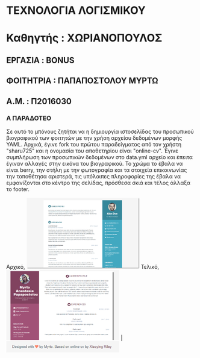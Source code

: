 # ΤΕΧΝΟΛΟΓΙΑ ΛΟΓΙΣΜΙΚΟΥ
# Καθηγτής : ΧΩΡΙΑΝΟΠΟΥΛΟΣ

## ΕΡΓΑΣΙΑ : BONUS

## ΦΟΙΤΗΤΡΙΑ : ΠΑΠΑΠΟΣΤΟΛΟΥ ΜΥΡΤΩ
## Α.Μ. : Π2016030

### Α ΠΑΡΑΔΟΤΕΟ 

Σε αυτό το μπόνους ζητήται να η δημιουργία ιστοσελίδας του προσωπικού βιογραφικού 
των φοιτητών με την χρήση αρχείου δεδομένων μορφής YAML. 
Αρχικά, έγινε fork του πρώτου παραδείγματος από τον χρήστη "sharu725" και η ονομασία του αποθετηρίου είναι "online-cv".
Έγινε συμπλήρωση των προσωπικών δεδομένων στο data.yml αρχείο και έπειτα έγιναν αλλαγές στην εικόνα του βιογραφικού.
Το χρώμα το έβαλα να είναι berry, την στήλη με την φωτογραφία και τα στοιχεία επικοινωνίας την τοποθέτησα αριστερά,
τις υπόλοιπες πληροφορίες της έβαλα να εμφανίζονται στο κέντρο της σελίδας, πρόσθεσα σκιά και τέλος άλλαξα το footer. 

Αρχικό, <img src="https://github.com/MyrtoP/online-cv/blob/master/assets/images/initial.png" width="300"/>
Τελικό, <img src="https://github.com/MyrtoP/online-cv/blob/master/assets/images/final.png" width="300"/> | <img src="https://github.com/MyrtoP/online-cv/blob/master/assets/images/footer.png" width="300"/>




